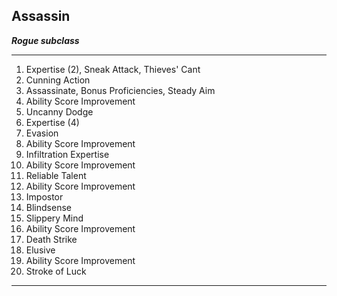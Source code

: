 ﻿## Assassin

***Rogue subclass***

___
1. Expertise (2), Sneak Attack, Thieves' Cant
2. Cunning Action
3. Assassinate, Bonus Proficiencies, Steady Aim
4. Ability Score Improvement
5. Uncanny Dodge
6. Expertise (4)
7. Evasion
8. Ability Score Improvement
9. Infiltration Expertise
10. Ability Score Improvement
11. Reliable Talent
12. Ability Score Improvement
13. Impostor
14. Blindsense
15. Slippery Mind
16. Ability Score Improvement
17. Death Strike
18. Elusive
19. Ability Score Improvement
20. Stroke of Luck

---
